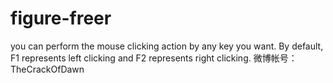 figure-freer
============

you can perform the mouse clicking action by any key you want.
By default, F1 represents left clicking and F2 represents right clicking.
微博帐号：TheCrackOfDawn

